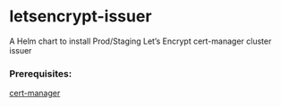 # letsencrypt-issuer
A Helm chart to install Prod/Staging Let’s Encrypt cert-manager cluster issuer

### Prerequisites:
  [cert-manager](https://docs.cert-manager.io/)

